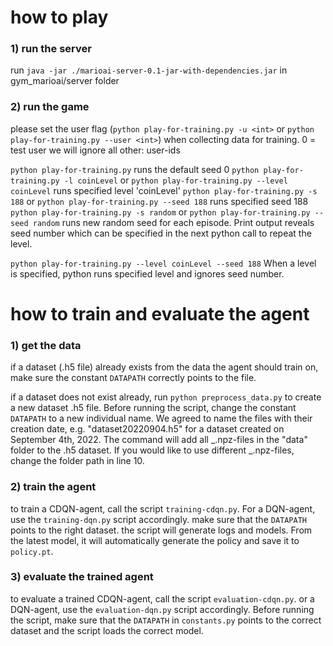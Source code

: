 # how to play

### 1) run the server

run `java -jar ./marioai-server-0.1-jar-with-dependencies.jar` in gym_marioai/server folder

### 2) run the game

please set the user flag (`python play-for-training.py -u <int>` or `python play-for-training.py --user <int>`) when collecting data for training.
0 = test user we will ignore
all other: user-ids

`python play-for-training.py` runs the default seed 0
`python play-for-training.py -l coinLevel` or `python play-for-training.py --level coinLevel` runs specified level 'coinLevel'
`python play-for-training.py -s 188` or `python play-for-training.py --seed 188` runs specified seed 188
`python play-for-training.py -s random` or `python play-for-training.py --seed random` runs new random seed for each episode. Print output reveals seed number which can be specified in the next python call to repeat the level.

`python play-for-training.py --level coinLevel --seed 188` When a level is specified, python runs specified level and ignores seed number.

# how to train and evaluate the agent

### 1) get the data

if a dataset (.h5 file) already exists from the data the agent should train on, make sure the constant `DATAPATH` correctly points to the file.

if a dataset does not exist already, run `python preprocess_data.py` to create a new dataset .h5 file. Before running the script, change the constant `DATAPATH` to a new individual name. We agreed to name the files with their creation date, e.g. "dataset20220904.h5" for a dataset created on September 4th, 2022.
The command will add all _.npz-files in the "data" folder to the .h5 dataset. If you would like to use different _.npz-files, change the folder path in line 10.

### 2) train the agent

to train a CDQN-agent, call the script `training-cdqn.py`. For a DQN-agent, use the `training-dqn.py` script accordingly.
make sure that the `DATAPATH` points to the right dataset.
the script will generate logs and models. From the latest model, it will automatically generate the policy and save it to `policy.pt`.

### 3) evaluate the trained agent

to evaluate a trained CDQN-agent, call the script `evaluation-cdqn.py`. or a DQN-agent, use the `evaluation-dqn.py` script accordingly. Before running the script, make sure that the `DATAPATH` in `constants.py` points to the correct dataset and the script loads the correct model. 
